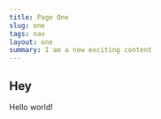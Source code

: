 ```yaml
---
title: Page One 
slug: one
tags: nav
layout: one
summary: I am a new exciting content
---
```

## Hey

Hello world!
 